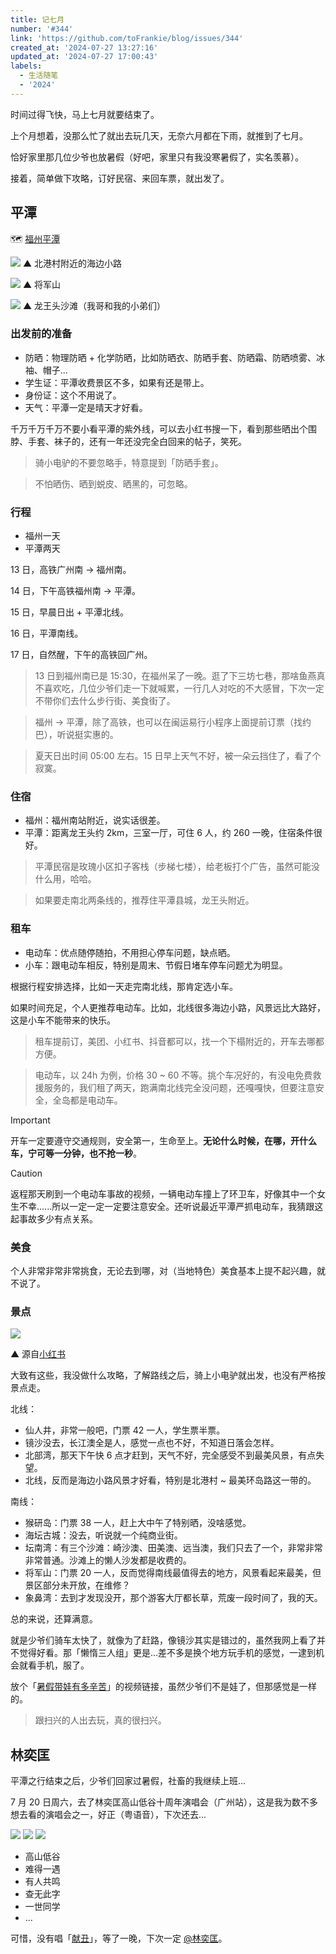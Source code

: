 ```yaml
---
title: 记七月
number: '#344'
link: 'https://github.com/toFrankie/blog/issues/344'
created_at: '2024-07-27 13:27:16'
updated_at: '2024-07-27 17:00:43'
labels:
  - 生活随笔
  - '2024'
---
```

时间过得飞快，马上七月就要结束了。

上个月想着，没那么忙了就出去玩几天，无奈六月都在下雨，就推到了七月。

恰好家里那几位少爷也放暑假（好吧，家里只有我没寒暑假了，实名羡慕）。

接着，简单做下攻略，订好民宿、来回车票，就出发了。

## 平潭

🗺️ [福州平潭](https://map.baidu.com/search/%E5%B9%B3%E6%BD%AD%E5%8E%BF/@13321495.643414633,2918621.435,10.7z?querytype=s&da_src=shareurl&wd=%E5%B9%B3%E6%BD%AD%E5%8E%BF&c=257&src=0&wd2=%E7%A6%8F%E5%B7%9E%E5%B8%82%E5%B9%B3%E6%BD%AD%E5%8E%BF&pn=0&sug=1&l=13&b=(12596475,2612157;12670459,2649469)&from=webmap&biz_forward=%7B%22scaler%22:2,%22styles%22:%22pl%22%7D&sug_forward=e520bbe3e517aeb949fc8dee&device_ratio=2)

![](https://github.com/user-attachments/assets/646d287a-7f90-4726-826b-c53093e4f4b1)
▲ 北港村附近的海边小路

![](https://github.com/user-attachments/assets/6d0b8539-3984-4b96-89f7-163eb91f9366)
▲ 将军山

![](https://github.com/user-attachments/assets/c43d46c1-e3d2-4add-acf6-8afcfec7fe39)
▲ 龙王头沙滩（我哥和我的小弟们）

### 出发前的准备

- 防晒：物理防晒 + 化学防晒，比如防晒衣、防晒手套、防晒霜、防晒喷雾、冰袖、帽子...
- 学生证：平潭收费景区不多，如果有还是带上。
- 身份证：这个不用说了。
- 天气：平潭一定是晴天才好看。

千万千万千万不要小看平潭的紫外线，可以去小红书搜一下，看到那些晒出个围脖、手套、袜子的，还有一年还没完全白回来的帖子，笑死。

> 骑小电驴的不要忽略手，特意提到「防晒手套」。

> 不怕晒伤、晒到蜕皮、晒黑的，可忽略。

### 行程

- 福州一天
- 平潭两天

13 日，高铁广州南 → 福州南。

14 日，下午高铁福州南 → 平潭。

15 日，早晨日出 + 平潭北线。

16 日，平潭南线。

17 日，自然醒，下午的高铁回广州。

> 13 日到福州南已是 15:30，在福州呆了一晚。逛了下三坊七巷，那啥鱼燕真不喜欢吃，几位少爷们走一下就喊累，一行几人对吃的不大感冒，下次一定不带你们去什么步行街、美食街了。

> 福州 → 平潭，除了高铁，也可以在闽运易行小程序上面提前订票（找约巴），听说挺实惠的。

> 夏天日出时间 05:00 左右。15 日早上天气不好，被一朵云挡住了，看了个寂寞。


### 住宿

- 福州：福州南站附近，说实话很差。
- 平潭：距离龙王头约 2km，三室一厅，可住 6 人，约 260 一晚，住宿条件很好。

> 平潭民宿是玫瑰小区扣子客栈（步梯七楼），给老板打个广告，虽然可能没什么用，哈哈。

> 如果要走南北两条线的，推荐住平潭县城，龙王头附近。

### 租车

- 电动车：优点随停随拍，不用担心停车问题，缺点晒。
- 小车：跟电动车相反，特别是周末、节假日堵车停车问题尤为明显。

根据行程安排选择，比如一天走完南北线，那肯定选小车。

如果时间充足，个人更推荐电动车。比如，北线很多海边小路，风景远比大路好，这是小车不能带来的快乐。

> 租车提前订，美团、小红书、抖音都可以，找一个下榻附近的，开车去哪都方便。

> 电动车，以 24h 为例，价格 30 ~ 60 不等。挑个车况好的，有没电免费救援服务的，我们租了两天，跑满南北线完全没问题，还嘎嘎快，但要注意安全，全岛都是电动车。

> [!IMPORTANT]
> 开车一定要遵守交通规则，安全第一，生命至上。**无论什么时候，在哪，开什么车，宁可等一分钟，也不抢一秒**。

> [!CAUTION]
> 返程那天刷到一个电动车事故的视频，一辆电动车撞上了环卫车，好像其中一个女生不幸......所以一定一定一定要注意安全。还听说最近平潭严抓电动车，我猜跟这起事故多少有点关系。

### 美食

个人非常非常非常挑食，无论去到哪，对（当地特色）美食基本上提不起兴趣，就不说了。

### 景点


![](https://cdn.jsdelivr.net/gh/toFrankie/blog@main/images/2024/7/1722067146764.png)

▲ 源自[小红书](https://www.xiaohongshu.com/explore/65f44036000000001203ca3c)

大致有这些，我没做什么攻略，了解路线之后，骑上小电驴就出发，也没有严格按景点走。

北线：

- 仙人井，非常一般吧，门票 42 一人，学生票半票。
- 镜沙没去，长江澳全是人，感觉一点也不好，不知道日落会怎样。
- 北部湾，那天下午快 6 点才赶到，天气不好，完全感受不到最美风景，有点失望。
- 北线，反而是海边小路风景才好看，特别是北港村 ~ 最美环岛路这一带的。

南线：

- 猴研岛：门票 38 一人，赶上大中午了特别晒，没啥感觉。
- 海坛古城：没去，听说就一个纯商业街。
- 坛南湾：有三个沙滩：崎沙澳、田美澳、远当澳，我们只去了一个，非常非常非常普通。沙滩上的懒人沙发都是收费的。
- 将军山：门票 20 一人，反而觉得南线最值得去的地方，风景看起来最美，但景区部分未开放，在维修？
- 象鼻湾：去到才发现没开，那个游客大厅都长草，荒废一段时间了，我的天。

总的来说，还算满意。

就是少爷们骑车太快了，就像为了赶路，像镜沙其实是错过的，虽然我网上看了并不觉得好看。那「懒惰三人组」更是...差不多是换个地方玩手机的感觉，一逮到机会就看手机，服了。

放个「[暑假带娃有多辛苦](https://www.douyin.com/video/7394663938685668635)」的视频链接，虽然少爷们不是娃了，但那感觉是一样的。

> 跟扫兴的人出去玩，真的很扫兴。

## 林奕匡

平潭之行结束之后，少爷们回家过暑假，社畜的我继续上班...

7 月 20 日周六，去了林奕匡高山低谷十周年演唱会（广州站），这是我为数不多想去看的演唱会之一，好正（粤语音），下次还去...

![](https://github.com/user-attachments/assets/cf36e733-0160-4e82-9e1b-3a4d7e7a953d)
![](https://github.com/user-attachments/assets/eff59dae-334f-4545-8917-d26927deff9e)
![](https://github.com/user-attachments/assets/fb7aaf28-883d-4099-aeed-cac8b7405c8b)

- 高山低谷
- 难得一遇
- 有人共鸣
- 查无此字
- 一世同学
- ...

可惜，没有唱「[献丑](https://music.apple.com/cn/album/%E7%8C%AE%E4%B8%91/1708384411?i=1708384422)」，等了一晚，下次一定 [@林奕匡](https://www.instagram.com/saxyphil/)。

